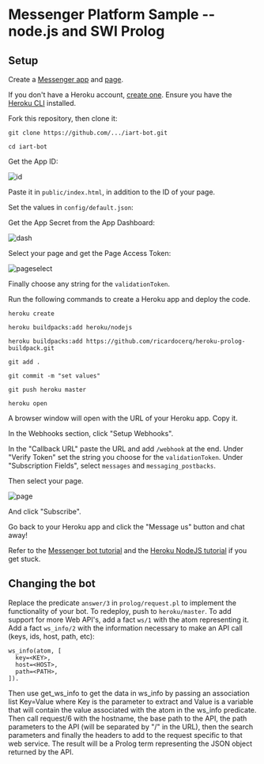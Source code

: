 # Messenger Platform Sample -- node.js and SWI Prolog

## Setup

Create a [Messenger app](https://developers.facebook.com/) and [page](https://www.facebook.com/pages/create).

If you don't have a Heroku account, [create one](https://signup.heroku.com/signup/dc). Ensure you have the [Heroku CLI](https://devcenter.heroku.com/articles/heroku-cli) installed.

Fork this repository, then clone it:

```
git clone https://github.com/.../iart-bot.git

cd iart-bot
```
Get the App ID:

![id](https://cloud.githubusercontent.com/assets/9307236/24323771/c23c7254-1172-11e7-9d1b-1cb7114ff092.JPG)

Paste it in `public/index.html`, in addition to the ID of your page.

Set the values in `config/default.json`:

Get the App Secret from the App Dashboard:

![dash](https://cloud.githubusercontent.com/assets/9307236/24323807/62bc2b98-1173-11e7-9a64-ded167716bd7.JPG)

Select your page and get the Page Access Token:

![pageselect](https://cloud.githubusercontent.com/assets/9307236/24323666/0ab5c9e2-1171-11e7-9385-55263793b134.JPG)

Finally choose any string for the `validationToken`.

Run the following commands to create a Heroku app and deploy the code.

```
heroku create

heroku buildpacks:add heroku/nodejs

heroku buildpacks:add https://github.com/ricardocerq/heroku-prolog-buildpack.git

git add .

git commit -m "set values"

git push heroku master

heroku open
```
A browser window will open with the URL of your Heroku app. Copy it.

In the Webhooks section, click "Setup Webhooks".

In the "Callback URL" paste the URL and add `/webhook` at the end. Under "Verify Token" set the string you choose for the `validationToken`. Under "Subscription Fields", select `messages` and `messaging_postbacks`.

Then select your page.

![page](https://cloud.githubusercontent.com/assets/9307236/24324028/b2386aa8-1176-11e7-9fef-b437b60c661e.JPG)

And click "Subscribe".
 
Go back to your Heroku app and click the "Message us" button and chat away!

Refer to the [Messenger bot tutorial](https://developers.facebook.com/docs/messenger-platform/quickstart) and the [Heroku NodeJS tutorial](https://devcenter.heroku.com/articles/getting-started-with-nodejs#introduction) if you get stuck.

## Changing the bot

Replace the predicate `answer/3` in `prolog/request.pl` to implement the functionality of your bot. To redeploy, push to `heroku/master`.
To add support for more Web API's, add a fact `ws/1` with the atom representing it. Add a fact `ws_info/2` with the information necessary to make an API call (keys, ids, host, path, etc):
```
ws_info(atom, [
  key=<KEY>,
  host=<HOST>,
  path=<PATH>,
]).
```
Then use get_ws_info to get the data in ws_info by passing an association list Key=Value where Key is the parameter to extract and Value is a variable that will contain the value associated with the atom in the ws_info predicate. Then call request/6 with the hostname, the base path to the API, the path parameters to the API (will be separated by "/" in the URL), then the search parameters and finally the headers to add to the request specific to that web service. The result will be a Prolog term representing the JSON object returned by the API.

